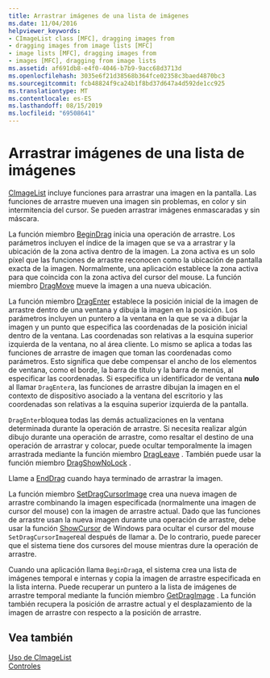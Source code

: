 ```yaml
---
title: Arrastrar imágenes de una lista de imágenes
ms.date: 11/04/2016
helpviewer_keywords:
- CImageList class [MFC], dragging images from
- dragging images from image lists [MFC]
- image lists [MFC], dragging images from
- images [MFC], dragging from image lists
ms.assetid: af691db8-e4f0-4046-b7b9-9acc68d3713d
ms.openlocfilehash: 3035e6f21d38568b364fce02358c3baed4870bc3
ms.sourcegitcommit: fcb48824f9ca24b1f8bd37d647a4d592de1cc925
ms.translationtype: MT
ms.contentlocale: es-ES
ms.lasthandoff: 08/15/2019
ms.locfileid: "69508641"
---
```

# <a name="dragging-images-from-an-image-list"></a>Arrastrar imágenes de una lista de imágenes

[CImageList](../mfc/reference/cimagelist-class.md) incluye funciones para arrastrar una imagen en la pantalla. Las funciones de arrastre mueven una imagen sin problemas, en color y sin intermitencia del cursor. Se pueden arrastrar imágenes enmascaradas y sin máscara.

La función miembro [BeginDrag](../mfc/reference/cimagelist-class.md#begindrag) inicia una operación de arrastre. Los parámetros incluyen el índice de la imagen que se va a arrastrar y la ubicación de la zona activa dentro de la imagen. La zona activa es un solo píxel que las funciones de arrastre reconocen como la ubicación de pantalla exacta de la imagen. Normalmente, una aplicación establece la zona activa para que coincida con la zona activa del cursor del mouse. La función miembro [DragMove](../mfc/reference/cimagelist-class.md#dragmove) mueve la imagen a una nueva ubicación.

La función miembro [DragEnter](../mfc/reference/cimagelist-class.md#dragenter) establece la posición inicial de la imagen de arrastre dentro de una ventana y dibuja la imagen en la posición. Los parámetros incluyen un puntero a la ventana en la que se va a dibujar la imagen y un punto que especifica las coordenadas de la posición inicial dentro de la ventana. Las coordenadas son relativas a la esquina superior izquierda de la ventana, no al área cliente. Lo mismo se aplica a todas las funciones de arrastre de imagen que toman las coordenadas como parámetros. Esto significa que debe compensar el ancho de los elementos de ventana, como el borde, la barra de título y la barra de menús, al especificar las coordenadas. Si especifica un identificador de ventana **nulo** al llamar `DragEnter`a, las funciones de arrastre dibujan la imagen en el contexto de dispositivo asociado a la ventana del escritorio y las coordenadas son relativas a la esquina superior izquierda de la pantalla.

`DragEnter`bloquea todas las demás actualizaciones en la ventana determinada durante la operación de arrastre. Si necesita realizar algún dibujo durante una operación de arrastre, como resaltar el destino de una operación de arrastrar y colocar, puede ocultar temporalmente la imagen arrastrada mediante la función miembro [DragLeave](../mfc/reference/cimagelist-class.md#dragleave) . También puede usar la función miembro [DragShowNoLock](../mfc/reference/cimagelist-class.md#dragshownolock) .

Llame a [EndDrag](../mfc/reference/cimagelist-class.md#enddrag) cuando haya terminado de arrastrar la imagen.

La función miembro [SetDragCursorImage](../mfc/reference/cimagelist-class.md#setdragcursorimage) crea una nueva imagen de arrastre combinando la imagen especificada (normalmente una imagen de cursor del mouse) con la imagen de arrastre actual. Dado que las funciones de arrastre usan la nueva imagen durante una operación de arrastre, debe usar la función [ShowCursor](/windows/win32/api/winuser/nf-winuser-showcursor) de Windows para ocultar el cursor del mouse `SetDragCursorImage`real después de llamar a. De lo contrario, puede parecer que el sistema tiene dos cursores del mouse mientras dure la operación de arrastre.

Cuando una aplicación llama `BeginDrag`a, el sistema crea una lista de imágenes temporal e internas y copia la imagen de arrastre especificada en la lista interna. Puede recuperar un puntero a la lista de imágenes de arrastre temporal mediante la función miembro [GetDragImage](../mfc/reference/cimagelist-class.md#getdragimage) . La función también recupera la posición de arrastre actual y el desplazamiento de la imagen de arrastre con respecto a la posición de arrastre.

## <a name="see-also"></a>Vea también

[Uso de CImageList](../mfc/using-cimagelist.md)<br/>
[Controles](../mfc/controls-mfc.md)
